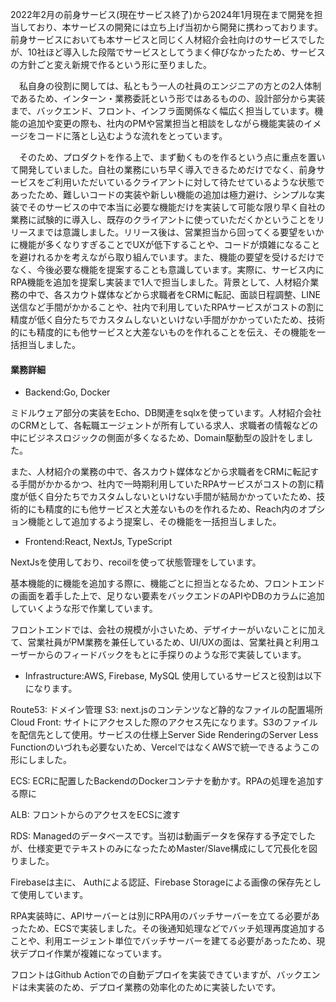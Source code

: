 2022年2月の前身サービス(現在サービス終了)から2024年1月現在まで開発を担当しており、本サービスの開発には立ち上げ当初から開発に携わっております。前身サービスにおいても本サービスと同じく人材紹介会社向けのサービスでしたが、10社ほど導入した段階でサービスとしてうまく伸びなかったため、サービスの方針ごと変え新規で作るという形に至りました。

　私自身の役割に関しては、私ともう一人の社員のエンジニアの方との2人体制であるため、インターン・業務委託という形ではあるものの、設計部分から実装まで、バックエンド、フロント、インフラ面関係なく幅広く担当しています。機能の追加や変更の際も、社内のPMや営業担当と相談をしながら機能実装のイメージをコードに落とし込むような流れをとっています。

　そのため、プロダクトを作る上で、まず動くものを作るという点に重点を置いて開発していました。自社の業務にいち早く導入できるためだけでなく、前身サービスをご利用いただいているクライアントに対して待たせているような状態であったため、難しいコードの実装や新しい機能の追加は極力避け、シンプルな実装でそのサービスの中で本当に必要な機能だけを実装して可能な限り早く自社の業務に試験的に導入し、既存のクライアントに使っていただくかということをリリースまでは意識しました。リリース後は、営業担当から回ってくる要望をいかに機能が多くなりすぎることでUXが低下することや、コードが煩雑になることを避けれるかを考えながら取り組んでいます。また、機能の要望を受けるだけでなく、今後必要な機能を提案することも意識しています。実際に、サービス内にRPA機能を追加を提案し実装まで1人で担当しました。背景として、人材紹介業務の中で、各スカウト媒体などから求職者をCRMに転記、面談日程調整、LINE送信など手間がかかることや、社内で利用していたRPAサービスがコストの割に精度が低く自分たちでカスタムしないといけない手間がかかっていたため、技術的にも精度的にも他サービスと大差ないものを作れることを伝え、その機能を一括担当しました。

#### 業務詳細
- Backend:Go, Docker

ミドルウェア部分の実装をEcho、DB関連をsqlxを使っています。人材紹介会社のCRMとして、各転職エージェントが所有している求人、求職者の情報などの中にビジネスロジックの側面が多くなるため、Domain駆動型の設計をしました。

また、人材紹介の業務の中で、各スカウト媒体などから求職者をCRMに転記する手間がかかるかつ、社内で一時期利用していたRPAサービスがコストの割に精度が低く自分たちでカスタムしないといけない手間が結局かかっていたため、技術的にも精度的にも他サービスと大差ないものを作れるため、Reach内のオプション機能として追加するよう提案し、その機能を一括担当しました。

- Frontend:React, NextJs, TypeScript

NextJsを使用しており、recoilを使って状態管理をしています。

基本機能的に機能を追加する際に、機能ごとに担当となるため、フロントエンドの画面を着手した上で、足りない要素をバックエンドのAPIやDBのカラムに追加していくような形で作業しています。

フロントエンドでは、会社の規模が小さいため、デザイナーがいないことに加えて、営業社員がPM業務を兼任しているため、UI/UXの面は、営業社員と利用ユーザーからのフィードバックをもとに手探りのような形で実装しています。

- Infrastructure:AWS, Firebase, MySQL
使用しているサービスと役割は以下になります。

Route53: ドメイン管理
S3: next.jsのコンテンツなど静的なファイルの配置場所
Cloud Front: サイトにアクセスした際のアクセス先になります。S3のファイルを配信先として使用。サービスの仕様上Server Side RenderingのServer Less Functionのいづれも必要ないため、VercelではなくAWSで統一できるようこの形にしました。

ECS: ECRに配置したBackendのDockerコンテナを動かす。RPAの処理を追加する際に

ALB: フロントからのアクセスをECSに渡す

RDS: Managedのデータベースです。当初は動画データを保存する予定でしたが、仕様変更でテキストのみになったためMaster/Slave構成にして冗長化を図りました。

Firebaseは主に、 Authによる認証、Firebase Storageによる画像の保存先として使用しています。

RPA実装時に、APIサーバーとは別にRPA用のバッチサーバーを立てる必要があったため、ECSで実装しました。その後通知処理などでバッチ処理再度追加することや、利用エージェント単位でバッチサーバーを建てる必要があったため、現状デプロイ作業が複雑になっています。

フロントはGithub Actionでの自動デプロイを実装できていますが、バックエンドは未実装のため、デプロイ業務の効率化のために実装したいです。
